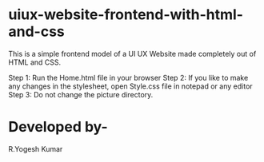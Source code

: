 # uiux-website-frontend-with-html-and-css
This is a simple frontend model of a UI UX Website made completely out of HTML and CSS.

Step 1: Run the Home.html file in your browser
Step 2: If you like to make any changes in the stylesheet, open Style.css file in notepad or any editor
Step 3: Do not change the picture directory.

# Developed by-
R.Yogesh Kumar
